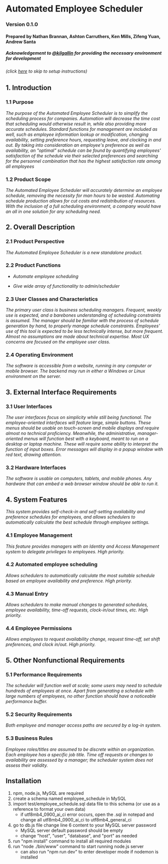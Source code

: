﻿

# Automated Employee Scheduler

### Version 0.1.0

#### Prepared by Nathan Brannan, Ashton Carruthers, Ken Mills, Zifeng Yuan, Andrew Santa
##### Acknowledgement to [@kilgallin](https://www.github.com/kilgallin) for providing the necessary environment  for development

###### (click [here](#install) to skip to setup instructions)

## 1. Introduction

### 1.1 Purpose

*The purpose of the Automated Employee Scheduler is to simplify the scheduling process for companies. Automation will decrease the time cost that scheduling would otherwise result in, while also providing more accurate schedules. Standard functions for management are included as well, such as employee information lookup or modification, changing availability, setting preference hours, requesting leave, and clocking in and out. By taking into consideration an employee's preference as well as availability, an "optimal" schedule can be found by quantifying employees' satisfaction of the schedule via their selected preferences and searchiing for the personnel combination that has the highest satisfaction rate among all employees*

### 1.2 Product Scope

*The Automated Employee Scheduler will accurately determine an employee schedule, removing the necessity for man hours to be wasted. Automating schedule production allows for cut costs and redistribution of resources. With the inclusion of a full scheduling environment, a company would have an all in one solution for any scheduling need.*

## 2. Overall Description

### 2.1 Product Perspective

*The Automated Employee Scheduler is a new standalone product.*

### 2.2 Product Functions

- *Automate employee scheduling*

- *Give wide array of functionality to admin/scheduler*

### 2.3 User Classes and Characteristics

*The primary user class is business scheduling managers. Frequent, weekly use is expected, and a barebones understanding of scheduling constraints is assumed. The manager should be familiar with the process of schedule generation by hand, to properly manage schedule constraints. Employees’ use of this tool is expected to be less technically intense, but more frequent. Almost no assumptions are made about technical expertise. Most UX concerns are focused on the employee user class.*

### 2.4 Operating Environment

*The software is accessible from a website, running in any computer or mobile browser. The backend may run in either a Windows or Linux environment on the server.*

## 3. External Interface Requirements

### 3.1 User Interfaces

*The user interfaces focus on simplicity while still being functional. The employee-oriented interfaces will feature large, simple buttons. These menus should be usable on touch-screen and mobile displays and require almost no technical proficiency. Meanwhile, the administrative, manager-oriented menus will function best with a keyboard, meant to run on a desktop or laptop machine. These will require some ability to interpret the function of input boxes. Error messages will display in a popup window with red text, drawing attention.*

### 3.2 Hardware Interfaces

*The software is usable on computers, tablets, and mobile phones. Any hardware that can embed a web browser window should be able to run it.*

## 4. System Features

*This system provides self-check-in and self-setting availability and preference schedules for employees, and allows schedulers to automatically calculate the best schedule through employee settings.*

### 4.1 Employee Management

*This feature provides managers with an Identity and Access Management system to delegate privileges to employees. High priority.*

### 4.2 Automated employee scheduling

*Allows schedulers to automatically calculate the most suitable schedule based on employee availability and preference. High priority.*

### 4.3 Manual Entry

*Allows schedulers to make manual changes to generated schedules, employee availability, time-off requests, clock-in/out times, etc. High priority.*

### 4.4 Employee Permissions

*Allows employees to request availability change, request time-off, set shift preferences, and clock in/out. High priority.*

## 5. Other Nonfunctional Requirements

### 5.1 Performance Requirements

*The scheduler will function well at scale; some users may need to schedule hundreds of employees at once. Apart from generating a schedule with large numbers of employees, no other function should have a noticeable performance buffer.*

### 5.2 Security Requirements

*Both employee and manager access paths are secured by a log-in system.*

### 5.3 Business Rules

*Employee roles/titles are assumed to be discrete within an organization. Each employee has a specific job title. Time off requests or changes to availability are assessed by a manager; the scheduler system does not assess their validity.*

## <a name="install"></a>Installation

1. npm, node.js, MySQL are required
2. create a schema named employee_schedule in MySQL
3. import test/employee_schedule.sql data file to this schema (or use as a reference to format your own data)
    * if utf8mb4_0900_ai_ci error occurs, open the .sql in notepad and change  all utf8mb4_0900_ai_ci to utf8mb4_general_ci
4. go to db.js file change line 6 content to your MySQL server password
    * MySQL server default password should be empty
    * change "host", "user", "database", and "port" as needed
5. run "npm install" command to install all required modules
6. run "node ./bin/www" command to start running node.js server
    * can also run "npm run dev" to enter developer mode if nodemon is installed
